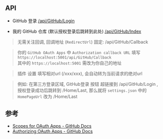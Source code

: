 

## API


  - GitHub 登录 [/api/GitHub/Login](/api/GitHub/Login)

  - 我的 GitHub 仓库 (默认授权登录后跳转到此处) [/api/GitHub/Index](/api/GitHub/Index)




  > 无需关注回调, 回调地址 (`RedirectUrl`) 固定: /api/GitHub/Callback

  > 你的 `GitHub OAuth Apps` 中 `Authorization callback URL` 填写 `https://localhost:5001/api/GitHub/Callback`      
  > 其中的 `https://localhost:5001` 需改为你自己的地址



  > 插件 设置 填写相对url (/xxx/xxx), 会自动转为当前请求的绝对url

  > 例如: 在第三方登录区域, GitHub登录 按钮 超链接到 /api/GitHub/Login  ,         
  > 授权登录成功后跳转到 /Home/Last, 那么就将 `settings.json` 中的 `HomePageUrl` 改为 /Home/Last


  ## 参考

- [Scopes for OAuth Apps - GitHub Docs](https://docs.github.com/en/developers/apps/building-oauth-apps/scopes-for-oauth-apps)
- [Authorizing OAuth Apps - GitHub Docs](https://docs.github.com/en/developers/apps/building-oauth-apps/authorizing-oauth-apps#redirect-urls)